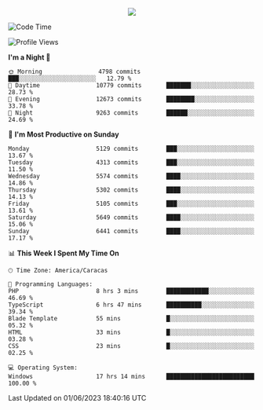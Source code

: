 <p align="center">
  <a href="http://www.github.com/thevacs">
    <img src="https://github-readme-streak-stats.herokuapp.com/?user=thevacs&stroke=ffffff&background=1c1917&ring=0891b2&fire=0891b2&currStreakNum=ffffff&currStreakLabel=0891b2&sideNums=ffffff&sideLabels=ffffff&dates=ffffff&hide_border=true" />
  </a>
</p>

<!--START_SECTION:waka-->
![Code Time](http://img.shields.io/badge/Code%20Time-1%2C403%20hrs%2024%20mins-blue)

![Profile Views](http://img.shields.io/badge/Profile%20Views-7-blue)

**I'm a Night 🦉** 

```text
🌞 Morning                4798 commits        ███░░░░░░░░░░░░░░░░░░░░░░   12.79 % 
🌆 Daytime                10779 commits       ███████░░░░░░░░░░░░░░░░░░   28.73 % 
🌃 Evening                12673 commits       ████████░░░░░░░░░░░░░░░░░   33.78 % 
🌙 Night                  9263 commits        ██████░░░░░░░░░░░░░░░░░░░   24.69 % 
```
📅 **I'm Most Productive on Sunday** 

```text
Monday                   5129 commits        ███░░░░░░░░░░░░░░░░░░░░░░   13.67 % 
Tuesday                  4313 commits        ███░░░░░░░░░░░░░░░░░░░░░░   11.50 % 
Wednesday                5574 commits        ████░░░░░░░░░░░░░░░░░░░░░   14.86 % 
Thursday                 5302 commits        ████░░░░░░░░░░░░░░░░░░░░░   14.13 % 
Friday                   5105 commits        ███░░░░░░░░░░░░░░░░░░░░░░   13.61 % 
Saturday                 5649 commits        ████░░░░░░░░░░░░░░░░░░░░░   15.06 % 
Sunday                   6441 commits        ████░░░░░░░░░░░░░░░░░░░░░   17.17 % 
```


📊 **This Week I Spent My Time On** 

```text
🕑︎ Time Zone: America/Caracas

💬 Programming Languages: 
PHP                      8 hrs 3 mins        ████████████░░░░░░░░░░░░░   46.69 % 
TypeScript               6 hrs 47 mins       ██████████░░░░░░░░░░░░░░░   39.34 % 
Blade Template           55 mins             █░░░░░░░░░░░░░░░░░░░░░░░░   05.32 % 
HTML                     33 mins             █░░░░░░░░░░░░░░░░░░░░░░░░   03.28 % 
CSS                      23 mins             █░░░░░░░░░░░░░░░░░░░░░░░░   02.25 % 

💻 Operating System: 
Windows                  17 hrs 14 mins      █████████████████████████   100.00 % 
```


 Last Updated on 01/06/2023 18:40:16 UTC
<!--END_SECTION:waka-->
